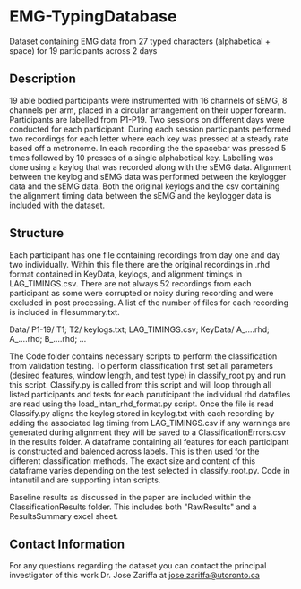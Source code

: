# EMG-TypingDatabase
Dataset containing EMG data from 27 typed characters (alphabetical + space) for 19 participants across 2 days

## Description
19 able bodied participants were instrumented with 16 channels of sEMG, 8 channels per arm, placed in a circular arrangement on their upper forearm. Participants are labelled from P1-P19. Two sessions on different days were conducted for each participant. During each session participants performed two recordings for each letter where each key was pressed at a steady rate based off a metronome. In each recording the the spacebar was pressed 5 times followed by 10 presses of a single alphabetical key. Labelling was done using a keylog that was recorded along with the sEMG data. Alignment between the keylog and sEMG data was performed between the keylogger data and the sEMG data. Both the original keylogs and the csv containing the alignment timing data between the sEMG and the keylogger data is included with the dataset.

## Structure
Each participant has one file containing recordings from day one and day two individually. Within this file there are the original recordings in .rhd format contained in KeyData, keylogs, and alignment timings in LAG_TIMINGS.csv. There are not always 52 recordings from each participant as some were corrupted or noisy during recording and were excluded in post processing. A list of the number of files for each recording is included in filesummary.txt.

Data/ P1-19/ T1; T2/ keylogs.txt; LAG_TIMINGS.csv; KeyData/ A_....rhd; A_....rhd; B_....rhd; ...

The Code folder contains necessary scripts to perform the classification from validation testing. To perform classification first set all parameters (desired features, window length, and test type) in classify_root.py and run this script. Classify.py is called from this script and will loop through all listed participants and tests for each paruticipant the individual rhd datafiles are read using the load_intan_rhd_format.py script. Once the file is read Classify.py aligns the keylog stored in keylog.txt with each recording by adding the associated lag timing from LAG_TIMINGS.csv if any warnings are generated during alignment they will be saved to a ClassificationErrors.csv in the results folder. A dataframe containing all features for each participant is constructed and balenced across labels. This is then used for the different classification methods. The exact size and content of this dataframe varies depending on the test selected in classify_root.py. Code in intanutil and are supporting intan scripts.

Baseline results as discussed in the paper are included within the ClassificationResults folder. This includes both "RawResults" and a ResultsSummary excel sheet.

## Contact Information
For any questions regarding the dataset you can contact the principal investigator of this work Dr. Jose Zariffa at jose.zariffa@utoronto.ca
